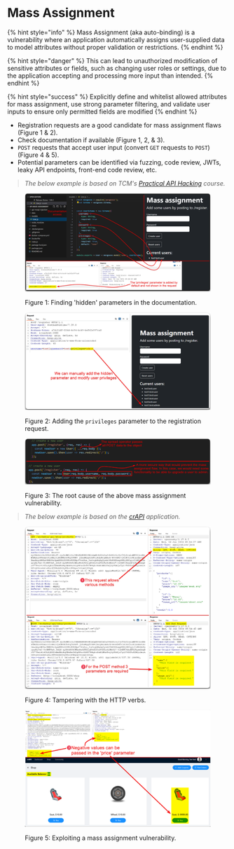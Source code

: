 # Mass Assignment

{% hint style="info" %}
Mass Assignment (aka auto-binding) is a vulnerability where an application automatically assigns user-supplied data to model attributes without proper validation or restrictions.
{% endhint %}

{% hint style="danger" %}
This can lead to unauthorized modification of sensitive attributes or fields, such as changing user roles or settings, due to the application accepting and processing more input than intended.
{% endhint %}

{% hint style="success" %}
Explicitly define and whitelist allowed attributes for mass assignment, use strong parameter filtering, and validate user inputs to ensure only permitted fields are modified
{% endhint %}

* Registration requests are a good candidate for mass assignment flaws (Figure 1 & 2).
* Check documentation if available (Figure 1, 2, & 3).
* `POST` requests that accept user input (convert `GET` requests to `POST`) (Figure 4 & 5).
* Potential parameters can be identified via fuzzing, code review, JWTs, leaky API endpoints, front-end code review, etc.

> _The below example is based on TCM's_ [_Practical API Hacking_](https://academy.tcm-sec.com/p/hacking-apis) _course._

<figure><img src="../../../.gitbook/assets/mass_assignment_doc_1.png" alt=""><figcaption><p>Figure 1: Finding 'hidden' parameters in the documentation.</p></figcaption></figure>

<figure><img src="../../../.gitbook/assets/mass_assignment_doc_2.png" alt=""><figcaption><p>Figure 2: Adding the <code>privileges</code> parameter to the registration request.</p></figcaption></figure>

<figure><img src="../../../.gitbook/assets/mass_assignment_doc_3.png" alt=""><figcaption><p>Figure 3: The root cause of the above mass assignment vulnerability.</p></figcaption></figure>

> _The below example is based on the_ [_crAPI_](https://github.com/OWASP/crAPI) _application._

<figure><img src="../../../.gitbook/assets/mass_assignment_crapi_1.png" alt=""><figcaption><p>Figure 4: Tampering with the HTTP verbs.</p></figcaption></figure>

<figure><img src="../../../.gitbook/assets/mass_assignment_crapi_2.png" alt=""><figcaption><p>Figure 5: Exploiting a mass assignment vulnerability.</p></figcaption></figure>
